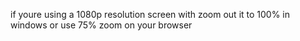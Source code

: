 if youre using a 1080p resolution screen with zoom out it to 100% in windows or use 75% zoom on your browser
